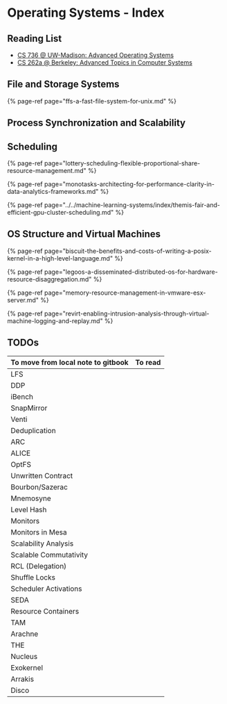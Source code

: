 # Operating Systems - Index

## Reading List

* [CS 736 @ UW-Madison: Advanced Operating Systems](http://pages.cs.wisc.edu/~dusseau/Classes/CS736/CS736-F13/papers.html)
* [CS 262a @ Berkeley: Advanced Topics in Computer Systems](https://ucbrise.github.io/cs262a-spring2018/)



## File and Storage Systems

{% page-ref page="ffs-a-fast-file-system-for-unix.md" %}



## Process Synchronization and Scalability



## Scheduling

{% page-ref page="lottery-scheduling-flexible-proportional-share-resource-management.md" %}

{% page-ref page="monotasks-architecting-for-performance-clarity-in-data-analytics-frameworks.md" %}

{% page-ref page="../../machine-learning-systems/index/themis-fair-and-efficient-gpu-cluster-scheduling.md" %}



## OS Structure and Virtual Machines

{% page-ref page="biscuit-the-benefits-and-costs-of-writing-a-posix-kernel-in-a-high-level-language.md" %}

{% page-ref page="legoos-a-disseminated-distributed-os-for-hardware-resource-disaggregation.md" %}

{% page-ref page="memory-resource-management-in-vmware-esx-server.md" %}

{% page-ref page="revirt-enabling-intrusion-analysis-through-virtual-machine-logging-and-replay.md" %}



## TODOs

| To move from local note to gitbook | To read |
| :--- | :--- |
| LFS |  |
| DDP |  |
| iBench |  |
| SnapMirror |  |
| Venti |  |
| Deduplication |  |
| ARC |  |
| ALICE |  |
| OptFS |  |
| Unwritten Contract |  |
| Bourbon/Sazerac |  |
| Mnemosyne |  |
| Level Hash |  |
| Monitors |  |
| Monitors in Mesa |  |
| Scalability Analysis |  |
| Scalable Commutativity |  |
| RCL \(Delegation\) |  |
| Shuffle Locks |  |
| Scheduler Activations |  |
| SEDA |  |
| Resource Containers |  |
| TAM |  |
| Arachne |  |
| THE |  |
| Nucleus |  |
| Exokernel |  |
| Arrakis |  |
| Disco |  |









